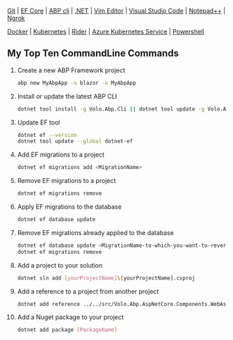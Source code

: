 [Git](Documents/Git.md) | [EF Core](Documents/EntityFrameworkCore.md) | [ABP cli](Documents/ABPcli.md) | [.NET](Documents/DotNet.md) | [Vim Editor](VimEditor.md) | [Visual Studio Code](Documents/VsCode.md) | [Notepad++](Documents/NotepadPlusPlus.md) |  [Ngrok](Documents/Ngrok.md)

[Docker](Documents/Docker.md) | [Kubernetes](Documents/Kubernetes.md) | [Rider](Documents/Rider.md) | [Azure Kubernetes Service](Documents/AKS.md) | [Powershell](Documents/PowerShell.md)

## My Top Ten CommandLine Commands

1. Create a new ABP Framework project

    ```bash
    abp new MyAbpApp -u blazor -o MyAbpApp
    ```

2. Install or update the latest ABP CLI

    ```bash
    dotnet tool install -g Volo.Abp.Cli || dotnet tool update -g Volo.Abp.Cli
    ```

3. Update EF tool

    ```bash
    dotnet ef --version
    dotnet tool update --global dotnet-ef
    ```

4. Add EF migrations to a project

    ```bash
    dotnet ef migrations add <MigrationName>
    ```

5. Remove EF migrations to a project

    ```bash
    dotnet ef migrations remove
    ```

6. Apply EF migrations to the database

    ```bash
    dotnet ef database update
    ```

7. Remove EF migrations already applied to the database

    ```bash
    dotnet ef database update <MigrationName-to-which-you-want-to-revert>
    dotnet ef migrations remove
    ```

8. Add a project to your solution

    ```bash
    dotnet sln add [yourProjectName]\[yourProjectName].csproj
    ```

9. Add a reference to a project from another project

    ```bash
    dotnet add reference ../../src/Volo.Abp.AspNetCore.Components.WebAssembly.BasicTheme/Volo.Abp.AspNetCore.Components.WebAssembly.BasicTheme.csproj
    ```

10. Add a Nuget package to your project

    ```bash
    dotnet add package [PackageName]
    ```

